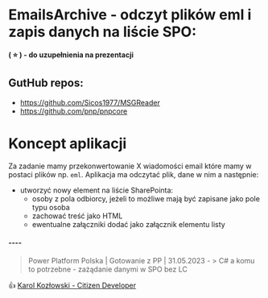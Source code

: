 ﻿# EmailsArchive - odczyt plików eml i zapis danych na liście SPO:

**( :star: ) - do uzupełnienia na prezentacji**

## GutHub repos:

- https://github.com/Sicos1977/MSGReader
- https://github.com/pnp/pnpcore

# Koncept aplikacji

Za zadanie mamy przekonwertowanie X wiadomości email które mamy w postaci plików np. `eml`.
Aplikacja ma odczytać plik, dane w nim a następnie:

- utworzyć nowy element na liście SharePointa:
	- osoby z pola odbiorcy, jeżeli to możliwe mają być zapisane jako pole typu osoba
	- zachować treść jako HTML
	- ewentualne załączniki dodać jako załącznik elementu listy


#### ----
> Power Platform Polska | Gotowanie z PP | 31.05.2023 - > C# a komu to potrzebne - zażądanie danymi w SPO bez LC

:thumbsup: [Karol Kozłowski - Citizen Developer](https://citdev.pl/)